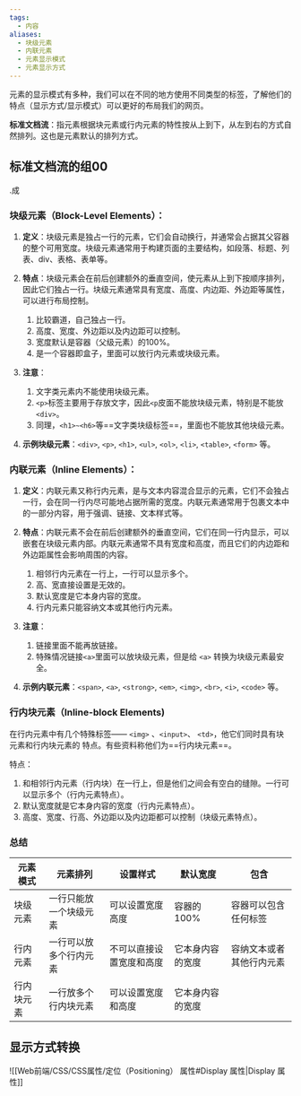 ```yaml
---
tags:
  - 内容
aliases:
  - 块级元素
  - 内联元素
  - 元素显示模式
  - 元素显示方式
---
```

元素的显示模式有多种，我们可以在不同的地方使用不同类型的标签，了解他们的特点（显示方式/显示模式）可以更好的布局我们的网页。

**标准文档流**：指元素根据块元素或行内元素的特性按从上到下，从左到右的方式自然排列。这也是元素默认的排列方式。

## 标准文档流的组00
.成

### 块级元素（Block-Level Elements）：

1. **定义**：块级元素是独占一行的元素，它们会自动换行，并通常会占据其父容器的整个可用宽度。块级元素通常用于构建页面的主要结构，如段落、标题、列表、div、表格、表单等。
    
2. **特点**：块级元素会在前后创建额外的垂直空间，使元素从上到下按顺序排列，因此它们独占一行。块级元素通常具有宽度、高度、内边距、外边距等属性，可以进行布局控制。
	1. 比较霸道，自己独占一行。
	2. 高度、宽度、外边距以及内边距可以控制。
	3. 宽度默认是容器（父级元素）的100%。
	4. 是一个容器即盒子，里面可以放行内元素或块级元素。
3. **注意**：
	1. 文字类元素内不能使用块级元素。
	2. `<p>`标签主要用于存放文字，因此`<p`皮面不能放块级元素，特别是不能放`<div>`。
	3. 同理，`<h1>~<h6>`等==文字类块级标签==，里面也不能放其他块级元素。
    
4. **示例块级元素**：`<div>`, `<p>`, `<h1>`, `<ul>`, `<ol>`, `<li>`, `<table>`, `<form>` 等。

### 内联元素（Inline Elements）：

1. **定义**：内联元素又称行内元素，是与文本内容混合显示的元素，它们不会独占一行，会在同一行内尽可能地占据所需的宽度。内联元素通常用于包裹文本中的一部分内容，用于强调、链接、文本样式等。
    
2. **特点**：内联元素不会在前后创建额外的垂直空间，它们在同一行内显示，可以嵌套在块级元素内部。内联元素通常不具有宽度和高度，而且它们的内边距和外边距属性会影响周围的内容。
	1. 相邻行内元素在一行上，一行可以显示多个。
	2. 高、宽直接设置是无效的。
	3. 默认宽度是它本身内容的宽度。
	4. 行内元素只能容纳文本或其他行内元素。

3. **注意**：
	1. 链接里面不能再放链接。
	2. 特殊情况链接`<a>`里面可以放块级元素，但是给 `<a>` 转换为块级元素最安全。
    
4. **示例内联元素**：`<span>`, `<a>`, `<strong>`, `<em>`, `<img>`, `<br>`, `<i>`, `<code>` 等。

### 行内块元素（Inline-block Elements)

在行内元素中有几个特殊标签—— `<img>` 、`<input>`、 `<td>`，他它们同时具有块元素和行内块元素的 特点。有些资料称他们为==行内块元素==。

特点：
1. 和相邻行内元素（行内块）在一行上，但是他们之间会有空白的缝隙。一行可以显示多个（行内元素特点）。
2. 默认宽度就是它本身内容的宽度（行内元素特点）。
3. 高度、宽度、行高、外边距以及内边距都可以控制（块级元素特点）。

### 总结

| 元素模式   | 元素排列               | 设置样式                 | 默认宽度         | 包含                     |
| ---------- | ---------------------- | ------------------------ | ---------------- | ------------------------ |
| 块级元素   | 一行只能放一个块级元素 | 可以设置宽度高度         | 容器的100%       | 容器可以包含任何标签     |
| 行内元素   | 一行可以放多个行内元素 | 不可以直接设置宽度和高度 | 它本身内容的宽度 | 容纳文本或者其他行内元素 |
| 行内块元素 | 一行放多个行内块元素   | 可以设置宽度和高度       | 它本身内容的宽度                 |                          |

## 显示方式转换

![[Web前端/CSS/CSS属性/定位（Positioning） 属性#Display 属性|Display 属性]]